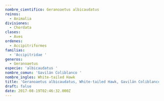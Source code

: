 ```yaml
---
nombre_cientifico: Geranoaetus albicaudatus
reinos:
  - Animalia
divisiones:
  - Chordata
clases:
  - Aves
ordenes:
  - Accipitriformes
familias:
  - 'Accipitridae '
generos:
  - Geranoaetus
especie: 'albicaudatus '
nombre_comun: 'Gavilán Coliblanco '
nombre_ingles: White-tailed Hawk
title: 'Geranoaetus albicaudatus, White-tailed Hawk, Gavilán Coliblanco '
draft: false
date: 2017-08-19T02:46:32.000Z
---
```


